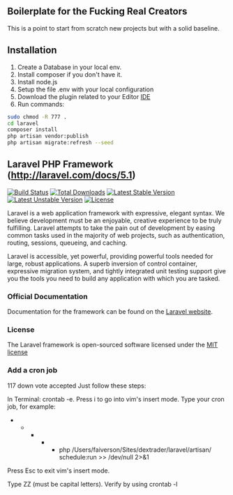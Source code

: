 ## Boilerplate for the Fucking Real Creators
This is a point to start from scratch new projects but with a solid baseline.

## Installation
1. Create a Database in your local env.
2. Install composer if you don't have it.
3. Install node.js
4. Setup the file .env with your local configuration
5. Download the plugin related to your Editor [IDE](http://editorconfig.org/#download)
5. Run commands:
```sh
sudo chmod -R 777 .
cd laravel
composer install
php artisan vendor:publish
php artisan migrate:refresh --seed
```
## Laravel PHP Framework (http://laravel.com/docs/5.1)
[![Build Status](https://travis-ci.org/laravel/framework.svg)](https://travis-ci.org/laravel/framework)
[![Total Downloads](https://poser.pugx.org/laravel/framework/d/total.svg)](https://packagist.org/packages/laravel/framework)
[![Latest Stable Version](https://poser.pugx.org/laravel/framework/v/stable.svg)](https://packagist.org/packages/laravel/framework)
[![Latest Unstable Version](https://poser.pugx.org/laravel/framework/v/unstable.svg)](https://packagist.org/packages/laravel/framework)
[![License](https://poser.pugx.org/laravel/framework/license.svg)](https://packagist.org/packages/laravel/framework)

Laravel is a web application framework with expressive, elegant syntax. We believe development must be an enjoyable, creative experience to be truly fulfilling. Laravel attempts to take the pain out of development by easing common tasks used in the majority of web projects, such as authentication, routing, sessions, queueing, and caching.

Laravel is accessible, yet powerful, providing powerful tools needed for large, robust applications. A superb inversion of control container, expressive migration system, and tightly integrated unit testing support give you the tools you need to build any application with which you are tasked.

### Official Documentation

Documentation for the framework can be found on the [Laravel website](http://laravel.com/docs).


### License
The Laravel framework is open-sourced software licensed under the [MIT license](http://opensource.org/licenses/MIT)

### Add a cron job

117
down vote
accepted
Just follow these steps:

In Terminal: crontab -e.
Press i to go into vim's insert mode.
Type your cron job, for example:

* * * * * php /Users/faiverson/Sites/dextrader/laravel/artisan/ schedule:run >> /dev/null 2>&1

Press Esc to exit vim's insert mode.

Type ZZ (must be capital letters).
Verify by using crontab -l